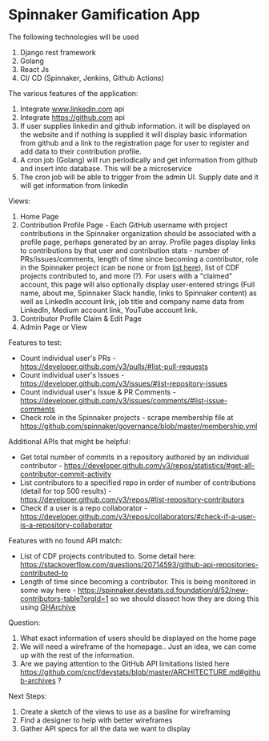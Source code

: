 # Spinnaker Gamification App

The following technologies will be used 

1. Django rest framework 
2. Golang 
3. React Js 
4. CI/ CD (Spinnaker, Jenkins, Github Actions)


The various features of the application:

1. Integrate www.linkedin.com api 
2. Integrate https://github.com api 
3. If user supplies linkedin and github information. it will be displayed on the website and if nothing is supplied it will display basic information from github and a link to the registration page for user to register and add data to their contribution profile. 
4. A cron job (Golang) will run periodically and get information from github and insert into database. This will be a microservice  
5. The cron job will be able to trigger from the admin UI. Supply date and it will get information from linkedln

Views:
1. Home Page
1. Contribution Profile Page - Each GitHub username with project contributions in the Spinnaker organization should be associated with a profile page, perhaps generated by an array. Profile pages display links to contributions by that user and contribution stats - number of PRs/issues/comments, length of time since becoming a contributor, role in the Spinnaker project (can be none or from [list here](https://github.com/spinnaker/governance/blob/master/governance.md#roles)), list of CDF projects contributed to, and more (?). For users with a "claimed" account, this page will also optionally display user-entered strings (Full name, about me, Spinnaker Slack handle, links to Spinnaker content) as well as LinkedIn account link, job title and company name data from LinkedIn, Medium account link, YouTube account link. 
1. Contributor Profile Claim & Edit Page
1. Admin Page or View

Features to test:
- Count individual user's PRs - https://developer.github.com/v3/pulls/#list-pull-requests
- Count individual user's Issues - https://developer.github.com/v3/issues/#list-repository-issues
- Count individual user's Issue & PR Comments - https://developer.github.com/v3/issues/comments/#list-issue-comments
- Check role in the Spinnaker projects - scrape membership file at https://github.com/spinnaker/governance/blob/master/membership.yml

Additional APIs that might be helpful:
- Get total number of commits in a repository authored by an individual contributor - https://developer.github.com/v3/repos/statistics/#get-all-contributor-commit-activity
- List contributors to a specified repo in order of number of contributions (detail for top 500 results) - https://developer.github.com/v3/repos/#list-repository-contributors
- Check if a user is a repo collaborator - https://developer.github.com/v3/repos/collaborators/#check-if-a-user-is-a-repository-collaborator

Features with no found API match:
- List of CDF projects contributed to. Some detail here: https://stackoverflow.com/questions/20714593/github-api-repositories-contributed-to
- Length of time since becoming a contributor. This is being monitored in some way here - https://spinnaker.devstats.cd.foundation/d/52/new-contributors-table?orgId=1 so we should dissect how they are doing this using [GHArchive](https://www.gharchive.org/)

Question:
1. What exact information of users should be displayed on the home page
1. We will need a wireframe of the homepage.. Just an idea, we can come up with the rest of the information.
1. Are we paying attention to the GitHub API limitations listed here https://github.com/cncf/devstats/blob/master/ARCHITECTURE.md#github-archives ?


Next Steps:
1. Create a sketch of the views to use as a basline for wireframing
1. Find a designer to help with better wireframes
1. Gather API specs for all the data we want to display

